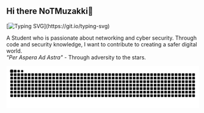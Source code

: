 ## Hi there NoTMuzakki👋
[![Typing SVG](https://readme-typing-svg.demolab.com?font=Fira+Code&pause=1000&width=435&lines=Hi!+My+name+is+Achmad+Muzakki+Annafiysi%2C+but+you+can+call+me+Muzakki.)](https://git.io/typing-svg)
 <p>A Student who is passionate about networking and cyber security. 
 Through code and security knowledge, I want to contribute to creating a safer digital world.<br>
 <em>"Per Aspera Ad Astra"</em> - Through adversity to the stars.</p>
                
![GitHub Snake Animation](https://raw.githubusercontent.com/notmuzakki/notmuzakki/refs/heads/output/github-snake-dark.svg)


<!--
**notmuzakki/notmuzakki** is a ✨ _special_ ✨ repository because its `README.md` (this file) appears on your GitHub profile.

Here are some ideas to get you started:

- 🔭 I’m currently working on ...
- 🌱 I’m currently learning ...
- 👯 I’m looking to collaborate on ...
- 🤔 I’m looking for help with ...
- 💬 Ask me about ...
- 📫 How to reach me: ...
- 😄 Pronouns: ...
- ⚡ Fun fact: ...
-->
